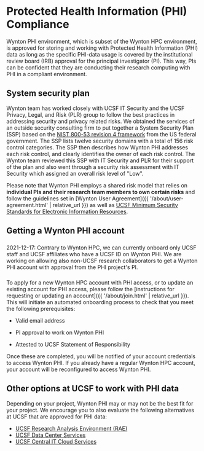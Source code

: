 # Protected Health Information (PHI) Compliance

Wynton PHI environment, which is subset of the Wynton HPC environment, is approved for storing and working with Protected Health Information (PHI) data as long as the specific PHI-data usage is covered by the institutional review board (IRB) approval for the principal investigator (PI). This way, PIs can be confident that they are conducting their research computing with PHI in a compliant environment.


## System security plan

Wynton team has worked closely with UCSF IT Security and the UCSF Privacy, Legal, and Risk (PLR) group to follow the best practices in addressing security and privacy related risks. We obtained the services of an outside security consulting firm to put together a System Security Plan (SSP) based on the <a href="https://csrc.nist.gov/publications/detail/sp/800-53/rev-4/archive/2015-01-22">NIST 800-53 revision 4 framework</a> from the US federal government. The SSP lists twelve security domains with a total of 156 risk control categories. The SSP then describes how Wynton PHI addresses each risk control, and clearly identifies the owner of each risk control. The Wynton team reviewed this SSP with IT Security and PLR for their support of the plan and also went through a security risk assessment with IT Security which assigned an overall risk level of "Low".

Please note that Wynton PHI employs a shared risk model that relies on **individual PIs and their research team members to own certain risks** and follow the guidelines set in [Wynton User Agreement]({{ '/about/user-agreement.html' | relative_url }}) as well as <a href="https://it.ucsf.edu/standard-guideline/ucsf-650-16-addendum-b-ucsf-minimum-security-standards-electronic-information">UCSF Minimum Security Standards for Electronic Information Resources</a>.


## Getting a Wynton PHI account

<div class="alert alert-warning" role="alert" style="margin-top: 3ex; margin-bottom: 3ex;" markdown="1">
2021-12-17: Contrary to Wynton HPC, we can currently onboard only UCSF staff and UCSF affiliates who have a UCSF ID on Wynton PHI. We are working on allowing also non-UCSF research collaborators to get a Wynton PHI account with approval from the PHI project's PI.
</div>

To apply for a new Wynton HPC account with PHI access, or to update an existing account for PHI access, please follow the [instructions for requesting or updating an account]({{ '/about/join.html' | relative_url }}). This will initiate an automated onboarding process to check that you meet the following prerequisites:

* Valid email address

* PI approval to work on Wynton PHI

* Attested to UCSF Statement of Responsibility

Once these are completed, you will be notified of your account credentials to access Wynton PHI. If you already have a regular Wynton HPC account, your account will be reconfigured to access Wynton PHI.


## Other options at UCSF to work with PHI data

Depending on your project, Wynton PHI may or may not be the best fit for your project. We encourage you to also evaluate the following alternatives at UCSF that are approved for PHI data:

* [UCSF Research Analysis Environment (RAE)](https://it.ucsf.edu/service/rae)
* [UCSF Data Center Services](https://it.ucsf.edu/service/data-center-services)
* [UCSF Central IT Cloud Services](https://cloudservices.ucsf.edu/)

[Apply for Wynton PHI]: https://ucsf.service-now.com/ucsfit?id=ucsf_sc_cat_item&sys_id=68f9651f1bf47c50683e0ed8624bcbac&sysparm_category=40c0305b7b92d000e2dc8180984d4d9f
